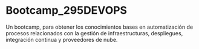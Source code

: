 # Bootcamp_295DEVOPS
Un bootcamp, para obtener los conocimientos bases en automatización de procesos relacionados con la gestión de infraestructuras, despliegues, integración continua y proveedores de nube.
